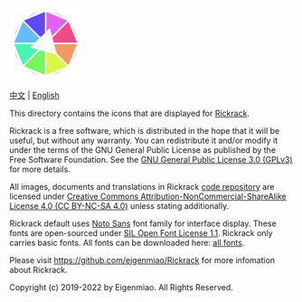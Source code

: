![Rickrack](full/icon_full_128.png)

[中文](https://eigenmiao.com/yanhuo/) | [English](https://eigenmiao.com/rickrack/)

This directory contains the icons that are displayed for [Rickrack](https://github.com/eigenmiao/Rickrack).

Rickrack is a free software, which is distributed in the hope that it will be useful, but without any warranty. You can redistribute it and/or modify it under the terms of the GNU General Public License as published by the Free Software Foundation. See the [GNU General Public License 3.0 (GPLv3)](https://www.gnu.org/licenses/) for more details.

All images, documents and translations in Rickrack [code repository](https://github.com/eigenmiao/Rickrack) are licensed under [Creative Commons Attribution-NonCommercial-ShareAlike License 4.0 (CC BY-NC-SA 4.0)](https://creativecommons.org/licenses/by-nc-sa/4.0/) unless stating additionally.

Rickrack default uses [Noto Sans](https://fonts.google.com/noto) font family for interface display. These fonts are open-sourced under [SIL Open Font License 1.1](http://scripts.sil.org/OFL). Rickrack only carries basic fonts. All fonts can be downloaded here: [all fonts](https://fonts.google.com/noto/fonts).

Please visit https://github.com/eigenmiao/Rickrack for more infomation about Rickrack.

Copyright (c) 2019-2022 by Eigenmiao. All Rights Reserved.
